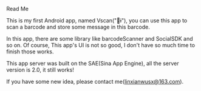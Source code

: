 Read Me

This is my first Android app, named Vscan("΢ɨ"), you can use this app to scan a barcode and store some message in this barcode.

In this app, there are some library like barcodeScanner and SocialSDK and so on. Of course, This app's UI is not so good, I don't have so much time to finish those works.

This app server was built on the SAE(Sina App Engine), all the server version is 2.0, it still works!

If you have some new idea, please contact me(linxianwusx@163.com).